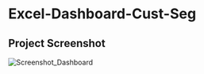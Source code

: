 # Excel-Dashboard-Cust-Seg

## Project Screenshot
![Screenshot_Dashboard](https://github.com/user-attachments/assets/a0cccaa4-299b-4e6b-8821-6590bb84927b)


